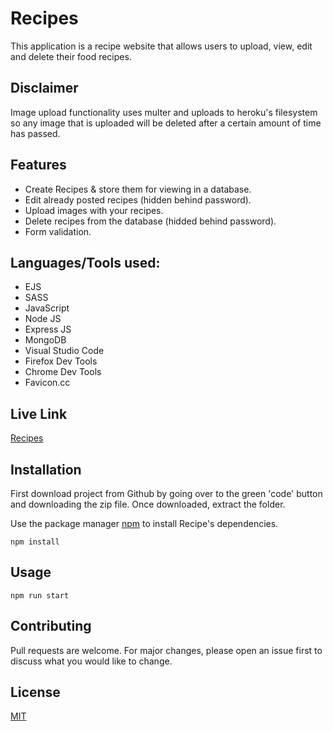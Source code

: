 # Recipes

This application is a recipe website that allows users to upload, view, edit and delete their food recipes.

## Disclaimer

Image upload functionality uses multer and uploads to heroku's filesystem so any image that is uploaded will be deleted after a certain amount of time has passed.

## Features

- Create Recipes & store them for viewing in a database.
- Edit already posted recipes (hidden behind password).
- Upload images with your recipes.
- Delete recipes from the database (hidded behind password).
- Form validation.

## Languages/Tools used:

- EJS
- SASS
- JavaScript
- Node JS
- Express JS
- MongoDB
- Visual Studio Code
- Firefox Dev Tools
- Chrome Dev Tools
- Favicon.cc

## Live Link

[Recipes](https://recipes-wa.herokuapp.com/)

## Installation

First download project from Github by going over to the green 'code' button and downloading the zip file. Once downloaded, extract the folder.

Use the package manager [npm](https://docs.npmjs.com/downloading-and-installing-node-js-and-npm) to install Recipe's dependencies.

```terminal
npm install
```

## Usage

```terminal
npm run start
```

## Contributing

Pull requests are welcome. For major changes, please open an issue first to discuss what you would like to change.

## License

[MIT](https://choosealicense.com/licenses/mit/)
